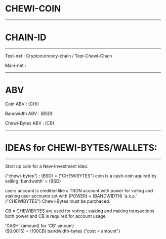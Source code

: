 # CHEWI-COIN
------------
# CHAIN-ID
----------
Test-net : Cryptocurrency-chain / Test-Chewi-Chain

Main-net : 

--------------------------------------------------

# ABV

Coin ABV : (CHI)

Bandwidth ABV : (BSD)

Chewi-Bytes ABV : (CB) 

--------------------------------
# IDEAS for CHEWI-BYTES/WALLETS:
--------------------------------

Start up coin for a New-Investment Idea:

("chewi-bytes") : (BSD) = ("CHEWIBYTES") 
coin is a cash-coin aquired by selling 'bandwidth' = (BSD) 

users account is credited like a TRON account with power for voting and staking 
user accounts set with (POWER) + (BANDWIDTH) 'a.k.a.' ("CHEWIBYTES") Chewi-Bytes must be purchaced. 

CB = CHEWIBYTES are used for voting ; staking and making transactions both power and CB is required for account usage.

'CASH' (amount) for 'CB' amount:  
($0.0015) = (100CB) bandwidth-bytes ("cost = amount") 

